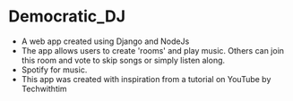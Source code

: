 # Democratic_DJ

- A web app created using Django and NodeJs
- The app allows users to create 'rooms' and play music. Others can join this room and vote to skip songs or simply listen along.
- Spotify for music.
- This app was created with inspiration from a tutorial on YouTube by Techwithtim
